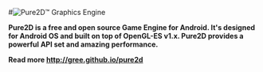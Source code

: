 #![Pure2D&trade; Graphics Engine](http://gree.github.io/pure2d/doc/pure2d_logo_64.png)

**Pure2D is a free and open source Game Engine for Android. It's designed for Android OS and built on top of OpenGL-ES v1.x. Pure2D provides a powerful API set and amazing performance.**

**Read more http://gree.github.io/pure2d**
